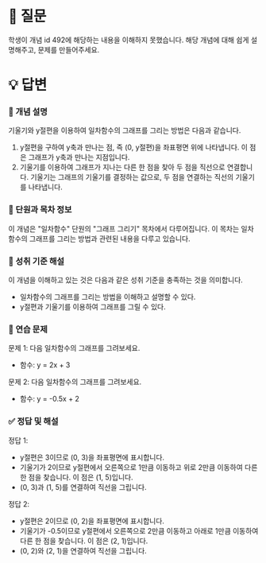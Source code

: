 # 📌 질문

학생이 개념 id 492에 해당하는 내용을 이해하지 못했습니다. 해당 개념에 대해 쉽게 설명해주고, 문제를 만들어주세요.

# 💡 답변

### 🧠 개념 설명
기울기와 y절편을 이용하여 일차함수의 그래프를 그리는 방법은 다음과 같습니다. 

1) y절편을 구하여 y축과 만나는 점, 즉 (0, y절편)을 좌표평면 위에 나타냅니다. 이 점은 그래프가 y축과 만나는 지점입니다.
2) 기울기를 이용하여 그래프가 지나는 다른 한 점을 찾아 두 점을 직선으로 연결합니다. 기울기는 그래프의 기울기를 결정하는 값으로, 두 점을 연결하는 직선의 기울기를 나타냅니다.

### 📘 단원과 목차 정보
이 개념은 "일차함수" 단원의 "그래프 그리기" 목차에서 다루어집니다. 이 목차는 일차함수의 그래프를 그리는 방법과 관련된 내용을 다루고 있습니다.

### 🎯 성취 기준 해설
이 개념을 이해하고 있는 것은 다음과 같은 성취 기준을 충족하는 것을 의미합니다.
- 일차함수의 그래프를 그리는 방법을 이해하고 설명할 수 있다.
- y절편과 기울기를 이용하여 그래프를 그릴 수 있다.

### 🧩 연습 문제
문제 1: 다음 일차함수의 그래프를 그려보세요.
   - 함수: y = 2x + 3

문제 2: 다음 일차함수의 그래프를 그려보세요.
   - 함수: y = -0.5x + 2

### ✅ 정답 및 해설
정답 1: 
   - y절편은 3이므로 (0, 3)을 좌표평면에 표시합니다.
   - 기울기가 2이므로 y절편에서 오른쪽으로 1만큼 이동하고 위로 2만큼 이동하여 다른 한 점을 찾습니다. 이 점은 (1, 5)입니다.
   - (0, 3)과 (1, 5)를 연결하여 직선을 그립니다.

정답 2: 
   - y절편은 2이므로 (0, 2)을 좌표평면에 표시합니다.
   - 기울기가 -0.5이므로 y절편에서 오른쪽으로 2만큼 이동하고 아래로 1만큼 이동하여 다른 한 점을 찾습니다. 이 점은 (2, 1)입니다.
   - (0, 2)와 (2, 1)을 연결하여 직선을 그립니다.
